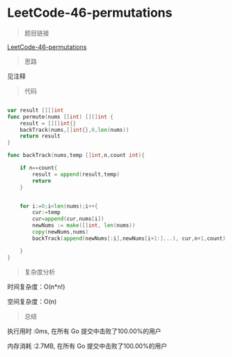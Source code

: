 # LeetCode-46-permutations

>题目链接

[LeetCode-46-permutations](https://leetcode-cn.com/problems/permutations/)

>思路

见注释

>代码

```go

var result [][]int
func permute(nums []int) [][]int {
    result = [][]int{}
    backTrack(nums,[]int{},0,len(nums))
    return result
}

func backTrack(nums,temp []int,n,count int){

    if n==count{
        result = append(result,temp)
        return
    }


    for i:=0;i<len(nums);i++{
        cur:=temp
        cur=append(cur,nums[i])
        newNums := make([]int, len(nums))
        copy(newNums,nums)
        backTrack(append(newNums[:i],newNums[i+1:]...), cur,n+1,count)

    }
}

```

>复杂度分析

时间复杂度：O(n*n!)

空间复杂度：O(n)

>总结

执行用时 :0ms, 在所有 Go 提交中击败了100.00%的用户

内存消耗 :2.7MB, 在所有 Go 提交中击败了100.00%的用户
